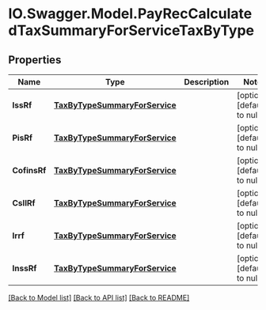 # IO.Swagger.Model.PayRecCalculatedTaxSummaryForServiceTaxByType
## Properties

Name | Type | Description | Notes
------------ | ------------- | ------------- | -------------
**IssRf** | [**TaxByTypeSummaryForService**](TaxByTypeSummaryForService.md) |  | [optional] [default to null]
**PisRf** | [**TaxByTypeSummaryForService**](TaxByTypeSummaryForService.md) |  | [optional] [default to null]
**CofinsRf** | [**TaxByTypeSummaryForService**](TaxByTypeSummaryForService.md) |  | [optional] [default to null]
**CsllRf** | [**TaxByTypeSummaryForService**](TaxByTypeSummaryForService.md) |  | [optional] [default to null]
**Irrf** | [**TaxByTypeSummaryForService**](TaxByTypeSummaryForService.md) |  | [optional] [default to null]
**InssRf** | [**TaxByTypeSummaryForService**](TaxByTypeSummaryForService.md) |  | [optional] [default to null]

[[Back to Model list]](../README.md#documentation-for-models) [[Back to API list]](../README.md#documentation-for-api-endpoints) [[Back to README]](../README.md)


